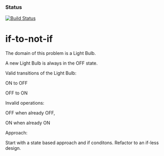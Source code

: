 ### Status
[![Build Status](https://api.travis-ci.org/codehackerr/if-to-not-if.png)](https://api.travis-ci.org/codehackerr/if-to-not-if.png)

if-to-not-if
=============

The domain of this problem is a Light Bulb.

A new Light Bulb is always in the OFF state.

Valid transitions of the Light Bulb:

 ON to OFF

 OFF to ON

Invalid operations:

 OFF when already OFF,

 ON when already ON

Approach:

Start with a state based approach and if conditons.
Refactor to an if-less design.



